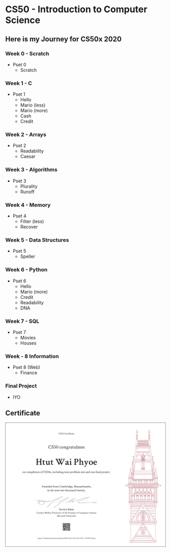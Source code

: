 # CS50 - Introduction to Computer Science

## Here is my Journey for CS50x 2020

### Week 0 - Scratch
- Pset 0
  - Scratch

### Week 1 - C
- Pset 1
  - Hello
  - Mario (less)
  - Mario (more)
  - Cash
  - Credit

### Week 2 - Arrays
- Pset 2
  - Readability
  - Caesar

### Week 3 - Algorithms
- Pset 3
  - Plurality
  - Runoff

### Week 4 - Memory
- Pset 4
  - Filter (less)
  - Recover

### Week 5 - Data Structures
- Pset 5
  - Speller

### Week 6 - Python
- Pset 6
  - Hello
  - Mario (more)
  - Credit
  - Readability
  - DNA

### Week 7 - SQL
- Pset 7
  - Movies
  - Houses

### Week - 8 Information
- Pset 8 (Web)
  - Finance

### Final Project
- IYO

## Certificate
![Certificate](Certificate.png)
